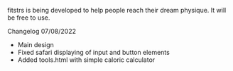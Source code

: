 fitstrs is being developed to help people reach their dream physique. It will be free to use.

Changelog
07/08/2022
- Main design
- Fixed safari displaying of input and button elements
- Added tools.html with simple caloric calculator 